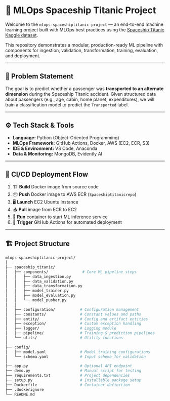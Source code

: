 # 🚀 MLOps Spaceship Titanic Project

Welcome to the `mlops-spaceshiptitanic-project` — an end-to-end machine learning project built with MLOps best practices using the [Spaceship Titanic Kaggle dataset](https://www.kaggle.com/competitions/spaceship-titanic).

This repository demonstrates a modular, production-ready ML pipeline with components for ingestion, validation, transformation, training, evaluation, and deployment.

---

## 🧠 Problem Statement

The goal is to predict whether a passenger was **transported to an alternate dimension** during the Spaceship Titanic accident. Given structured data about passengers (e.g., age, cabin, home planet, expenditures), we will train a classification model to predict the `Transported` label.

---

## ⚙️ Tech Stack & Tools

- **Language:** Python (Object-Oriented Programming)
- **MLOps Framework:** GitHub Actions, Docker, AWS (EC2, ECR, S3)
- **IDE & Environment:** VS Code, Anaconda
- **Data & Monitoring:** MongoDB, Evidently AI

---

## 🚀 CI/CD Deployment Flow

1. 🏗️ **Build** Docker image from source code
2. 📦 **Push** Docker image to AWS ECR (`Spaceshiptitanicrepo`)
3. 🖥️ **Launch** EC2 Ubuntu instance
4. 📥 **Pull** image from ECR to EC2
5. 🧠 **Run** container to start ML inference service
6. 🤖 **Trigger** GitHub Actions for automated deployment

---

## 🏗️ Project Structure

```bash
mlops-spaceshiptitanic-project/
│
├── spaceship_titanic/
│   ├── components/               # Core ML pipeline steps
│   │   ├── data_ingestion.py
│   │   ├── data_validation.py
│   │   ├── data_transformation.py
│   │   ├── model_trainer.py
│   │   ├── model_evaluation.py
│   │   └── model_pusher.py
│   │
│   ├── configuration/           # Configuration management
│   ├── constants/               # Constant values and paths
│   ├── entity/                  # Config and artifact entities
│   ├── exception/               # Custom exception handling
│   ├── logger/                  # Logging module
│   ├── pipeline/                # Training & prediction pipelines
│   └── utils/                   # Utility functions
│
├── config/
│   ├── model.yaml               # Model training configurations
│   └── schema.yaml              # Input schema for validation
│
├── app.py                       # Optional API endpoint
├── demo.py                      # Manual script for testing
├── requirements.txt             # Project dependencies
├── setup.py                     # Installable package setup
├── Dockerfile                   # Container definition
├── .dockerignore
└── README.md                    

